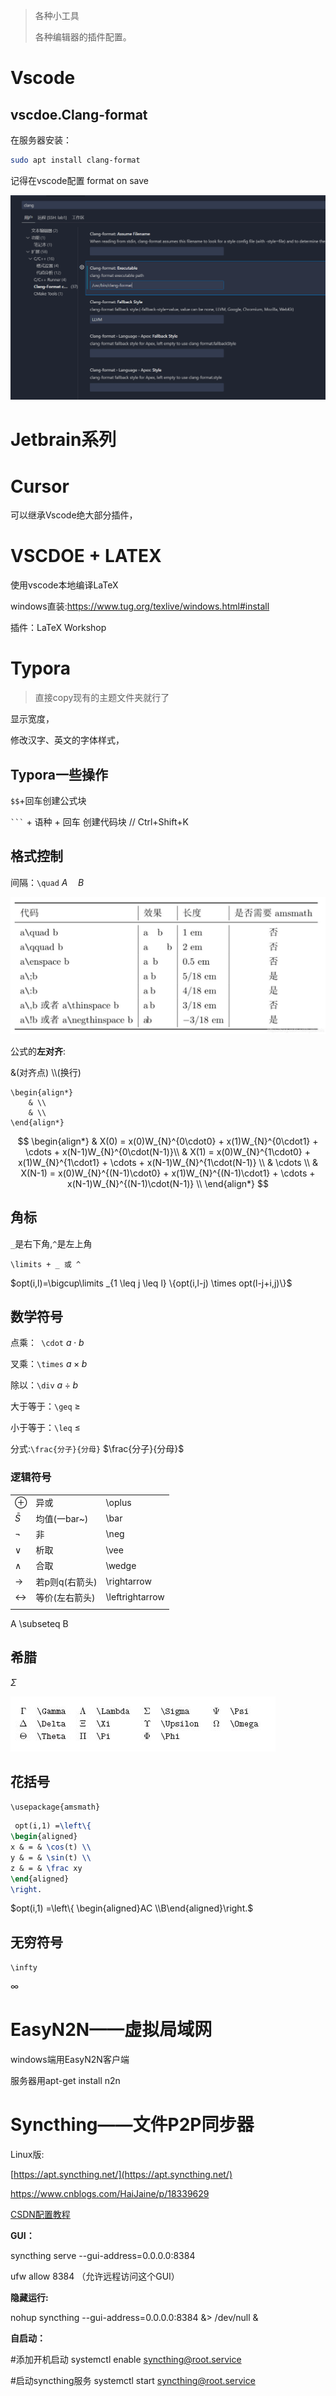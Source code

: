 > 各种小工具
>
> 各种编辑器的插件配置。





# Vscode

## vscdoe.Clang-format

在服务器安装：

```bash
sudo apt install clang-format 
```

记得在vscode配置 format on save

![image-20241104163653707](Tool.assets/image-20241104163653707.png)



# Jetbrain系列



# Cursor

可以继承Vscode绝大部分插件，





# VSCDOE + LATEX

使用vscode本地编译LaTeX

windows直装:https://www.tug.org/texlive/windows.html#install

插件：LaTeX Workshop







# Typora

> 直接copy现有的主题文件夹就行了

显示宽度，



修改汉字、英文的字体样式，



## Typora一些操作

`$$`+回车创建公式块

 ` ``` ` + 语种 + 回车 创建代码块 // Ctrl+Shift+K



## 格式控制

间隔：`\quad`	$A \quad B$

![image-20220718165120407](Tool.assets/image-20220718165120407.png)



公式的**左对齐**:

&(对齐点) \\\\(换行)

```
\begin{align*}
	& \\
	& \\
\end{align*}
```


$$
\begin{align*}
  & X(0) = x(0)W_{N}^{0\cdot0} + x(1)W_{N}^{0\cdot1} + \cdots + x(N-1)W_{N}^{0\cdot(N-1)}\\
  & X(1) = x(0)W_{N}^{1\cdot0} + x(1)W_{N}^{1\cdot1} + \cdots + x(N-1)W_{N}^{1\cdot(N-1)} \\
  & \cdots \\
  & X(N-1) = x(0)W_{N}^{(N-1)\cdot0} + x(1)W_{N}^{(N-1)\cdot1} + \cdots + x(N-1)W_{N}^{(N-1)\cdot(N-1)} \\
\end{align*}
$$






## **角标**				

`_`是右下角,`^`是左上角

`\limits + _ 或 ^` 

$opt(i,l)=\bigcup\limits _{1 \leq j \leq l} \{opt(i,l-j) \times opt(l-j+i,j)\}$

## 数学符号

点乘：` \cdot`			$a \cdot b$

叉乘：`\times`		$a \times b$

除以：`\div`   	 	$a \div b$

大于等于：`\geq` 	$\geq$

小于等于：`\leq` 	$\leq$

分式:`\frac{分子}{分母}` 	$\frac{分子}{分母}$

### 逻辑符号

|                   |                |                 |
| ----------------- | -------------- | --------------- |
| $\oplus$          | 异或           | \oplus          |
| $\bar S$          | 均值(一bar~)   | \bar            |
| $\neg$            | 非             | \neg            |
| $\vee$            | 析取           | \vee            |
| $\wedge$          | 合取           | \wedge          |
| $\rightarrow$     | 若p则q(右箭头) | \rightarrow     |
| $\leftrightarrow$ | 等价(左右箭头) | \leftrightarrow |
|                   |                |                 |


A \subseteq B

## 希腊

$\Sigma$

![image-20211227152615893](Tool.assets/image-20211227152615893.png)

## **花括号**

`\usepackage{amsmath}`

```LaTeX
 opt(i,1) =\left\{
\begin{aligned}
x & = & \cos(t) \\
y & = & \sin(t) \\
z & = & \frac xy
\end{aligned}
\right.
```



$opt(i,1) =\left\{  \begin{aligned}AC \\B\end{aligned}\right.$



## **无穷符号**

`\infty`

$\infty$



# EasyN2N——虚拟局域网





windows端用EasyN2N客户端



服务器用apt-get install n2n  







# Syncthing——文件P2P同步器

Linux版:

[https://apt.syncthing.net/](https://apt.syncthing.net/)

https://www.cnblogs.com/HaiJaine/p/18339629

[CSDN配置教程](https://blog.csdn.net/weixin_42951763/article/details/140421699?spm=1001.2101.3001.6650.2&utm_medium=distribute.pc_relevant.none-task-blog-2%7Edefault%7Ebaidujs_baidulandingword%7ECtr-2-140421699-blog-139358421.235%5Ev43%5Epc_blog_bottom_relevance_base8&depth_1-utm_source=distribute.pc_relevant.none-task-blog-2%7Edefault%7Ebaidujs_baidulandingword%7ECtr-2-140421699-blog-139358421.235%5Ev43%5Epc_blog_bottom_relevance_base8&utm_relevant_index=5)







**GUI：** 

syncthing serve --gui-address=0.0.0.0:8384  

ufw allow 8384 （允许远程访问这个GUI）

**隐藏运行:** 

nohup syncthing --gui-address=0.0.0.0:8384   &> /dev/null &

**自启动：**

\#添加开机启动 systemctl enable syncthing@root.service 

#启动syncthing服务 systemctl start syncthing@root.service







# 
